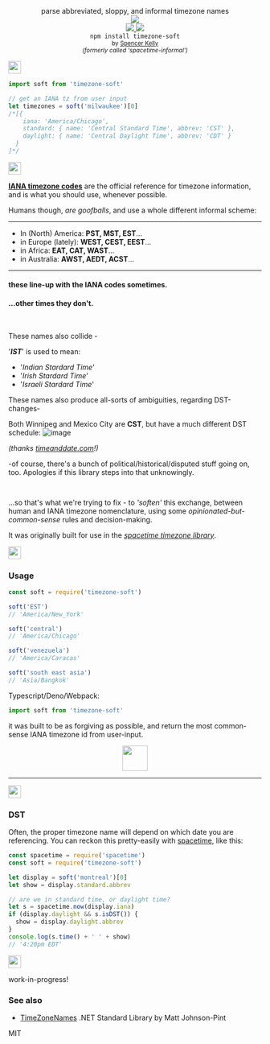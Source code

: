 <div align="center">

  <div>parse abbreviated, sloppy, and informal timezone names</div>
  <div><img src="https://cloud.githubusercontent.com/assets/399657/23590290/ede73772-01aa-11e7-8915-181ef21027bc.png" /></div>

  <div align="center">
    <a href="https://npmjs.org/package/timezone-soft">
      <img src="https://img.shields.io/npm/v/timezone-soft.svg?style=flat-square" />
    </a>
    <!-- <a href="https://codecov.io/gh/spencermountain/timezone-soft">
      <img src="https://codecov.io/gh/spencermountain/timezone-soft/branch/master/graph/badge.svg" />
    </a> -->
    <a href="https://unpkg.com/timezone-soft/builds/timezone-soft.min.js">
      <img src="https://badge-size.herokuapp.com/spencermountain/timezone-soft/master/builds/timezone-soft.min.js" />
    </a>
  </div>
  <div align="center">
    <code>npm install timezone-soft</code>
  </div>
  <sub>
    by
    <a href="https://spencermountain.github.io/">Spencer Kelly</a>
  </sub>
  <div align="center">
    <sup><i>(formerly called 'spacetime-informal')</i></sup>
  </div>
</div>
<p></p>

<!-- spacer -->
<img height="25px" src="https://user-images.githubusercontent.com/399657/68221862-17ceb980-ffb8-11e9-87d4-7b30b6488f16.png"/>

```js
import soft from 'timezone-soft'

// get an IANA tz from user input
let timezones = soft('milwaukee')[0]
/*[{
    iana: 'America/Chicago',
    standard: { name: 'Central Standard Time', abbrev: 'CST' },
    daylight: { name: 'Central Daylight Time', abbrev: 'CDT' }
  }
]*/
```

<!-- spacer -->
<img height="25px" src="https://user-images.githubusercontent.com/399657/68221862-17ceb980-ffb8-11e9-87d4-7b30b6488f16.png"/>

**[IANA timezone codes](https://www.iana.org/time-zones)** are the official reference for timezone information, and is what you should use, whenever possible.

Humans though, _are goofballs_, and use a whole different informal scheme:

---

- In (North) America: **PST, MST, EST**...
- in Europe (lately): **WEST, CEST, EEST**...
- in Africa: **EAT, CAT, WAST**...
- in Australia: **AWST, AEDT, ACST**...

---

#### these line-up with the IANA codes sometimes.

#### ...other times they don't.

<!-- spacer -->
<img height="15px" src="https://user-images.githubusercontent.com/399657/68221862-17ceb980-ffb8-11e9-87d4-7b30b6488f16.png"/>

These names also collide -

'**_IST_**' is used to mean:

- '_Indian Stardard Time_'
- '_Irish Stardard Time_'
- '_Israeli Stardard Time_'

These names also produce all-sorts of ambiguities, regarding DST-changes-

Both Winnipeg and Mexico City are **CST**, but have a much different DST schedule:
![image](https://user-images.githubusercontent.com/399657/52489224-b34d0e00-2b8f-11e9-9de8-0688bec52464.png)

_(thanks [timeanddate.com](https://www.timeanddate.com)!)_

-of course, there's a bunch of political/historical/disputed stuff going on, too. Apologies if this library steps into that unknowingly.

<img height="15px" src="https://user-images.githubusercontent.com/399657/68221862-17ceb980-ffb8-11e9-87d4-7b30b6488f16.png"/>

...so that's what we're trying to fix - to _'soften'_ this exchange, between human and IANA timezone nomenclature, using some _opinionated-but-common-sense_ rules and decision-making.

It was originally built for use in the _[spacetime timezone library](https://github.com/spencermountain/spacetime)_.

<!-- spacer -->
<img height="25px" src="https://user-images.githubusercontent.com/399657/68221862-17ceb980-ffb8-11e9-87d4-7b30b6488f16.png"/>

### Usage

```js
const soft = require('timezone-soft')

soft('EST')
// 'America/New_York'

soft('central')
// 'America/Chicago'

soft('venezuela')
// 'America/Caracas'

soft('south east asia')
// 'Asia/Bangkok'
```

Typescript/Deno/Webpack:

```js
import soft from 'timezone-soft'
```

it was built to be as forgiving as possible, and return the most common-sense IANA timezone id from user-input.

<div align="center">
  <img height="50px" src="https://user-images.githubusercontent.com/399657/68221814-05ed1680-ffb8-11e9-8b6b-c7528d163871.png"/>
</div>

---

<!-- spacer -->
<img height="25px" src="https://user-images.githubusercontent.com/399657/68221862-17ceb980-ffb8-11e9-87d4-7b30b6488f16.png"/>

### DST

Often, the proper timezone name will depend on which date you are referencing.
You can reckon this pretty-easily with [spacetime](https://github.com/spencermountain/spacetime), like this:

```js
const spacetime = require('spacetime')
const soft = require('timezone-soft')

let display = soft('montreal')[0]
let show = display.standard.abbrev

// are we in standard time, or daylight time?
let s = spacetime.now(display.iana)
if (display.daylight && s.isDST()) {
  show = display.daylight.abbrev
}
console.log(s.time() + ' ' + show)
// '4:20pm EDT'
```

<!-- spacer -->
<img height="25px" src="https://user-images.githubusercontent.com/399657/68221862-17ceb980-ffb8-11e9-87d4-7b30b6488f16.png"/>

work-in-progress!

### See also

- [TimeZoneNames](https://github.com/mattjohnsonpint/TimeZoneNames) .NET Standard Library by Matt Johnson-Pint

MIT
